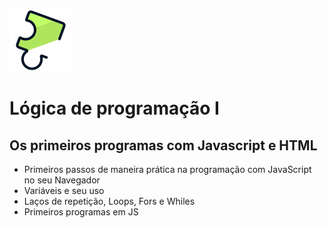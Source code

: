 ![JavascriptI](/assets/img/logo.svg)

# Lógica de programação I

## Os primeiros programas com Javascript e HTML

-   Primeiros passos de maneira prática na programação com JavaScript no seu Navegador
-   Variáveis e seu uso
-   Laços de repetição, Loops, Fors e Whiles
-   Primeiros programas em JS
